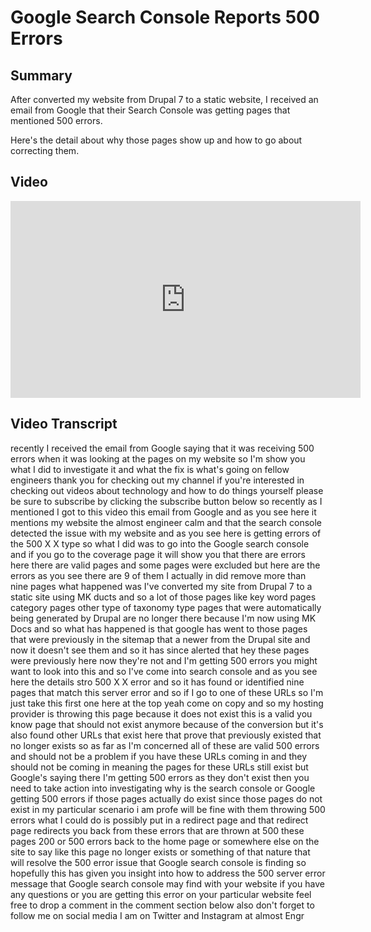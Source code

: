 ﻿# Google Search Console Reports 500 Errors

## Summary

After converted my website from Drupal 7 to a static website, I received an email from Google that their Search Console was getting pages that mentioned 500 errors. 

Here's the detail about why those pages show up and how to go about correcting them. 

## Video

<iframe width="560" height="315" src="https://www.youtube.com/embed/cmiiW83eV-E" frameborder="0" allow="accelerometer; autoplay; encrypted-media; gyroscope; picture-in-picture" allowfullscreen></iframe>

## Video Transcript

recently I received the email from
Google saying that it was receiving 500
errors when it was looking at the pages
on my website so I'm show you what I
did to investigate it and what the fix
is what's going on fellow engineers
thank you for checking out my channel if
you're interested in checking out videos
about technology and how to do things
yourself please be sure to subscribe by
clicking the subscribe button below
so recently as I mentioned I got to this
video this email from Google and as you
see here it mentions my website the
almost engineer calm and that the search
console detected the issue with my
website and as you see here is getting
errors of the 500 X X type so what I did
was to go into the Google search console
and if you go to the coverage page it
will show you that there are errors here
there are valid pages and some pages
were excluded but here are the errors as
you see there are 9 of them I actually
in did remove more than nine pages what
happened was I've converted my site from
Drupal 7 to a static site using MK ducts
and so a lot of those pages like key
word pages category pages other type of
taxonomy type pages that were
automatically being generated by Drupal
are no longer there because I'm now
using MK Docs and so what has happened
is that google has went to those pages
that were previously in the sitemap that
a newer from the Drupal site and now it
doesn't see them and so it has since
alerted that hey these pages were
previously here now they're not and I'm
getting 500 errors you might want to
look into this and so I've come into
search console and as you see here the
details
stro 500 X X error and so it has found
or identified nine pages that match this
server error and so if I go to one of
these URLs so I'm just take this first
one here at the top
yeah come on copy and so my hosting
provider is throwing this page because
it does not exist this is a valid you
know page that should not exist anymore
because of the conversion but it's also
found other URLs that exist here that
prove that previously existed that no
longer exists so as far as I'm concerned
all of these are valid 500 errors and
should not be a problem if you have
these URLs coming in and they should not
be coming in meaning the pages for these
URLs still exist but Google's saying
there I'm getting 500 errors as they
don't exist then you need to take action
into investigating why is the search
console or Google getting 500 errors if
those pages actually do exist since
those pages do not exist in my
particular scenario
i am profe will be fine with them
throwing 500 errors what I could do is
possibly put in a redirect page and that
redirect page redirects you back from
these errors that are thrown at 500
these pages 200 or 500 errors back to
the home page or somewhere else on the
site to say like this page no longer
exists or something of that nature that
will resolve the 500 error issue that
Google search console is finding so
hopefully this has given you insight
into how to address the 500 server error
message that Google search console may
find with your website if you have any
questions or you are getting this error
on your particular website feel free to
drop a comment in the comment section
below
also don't forget to follow me on social
media I am on Twitter and Instagram at
almost Engr
